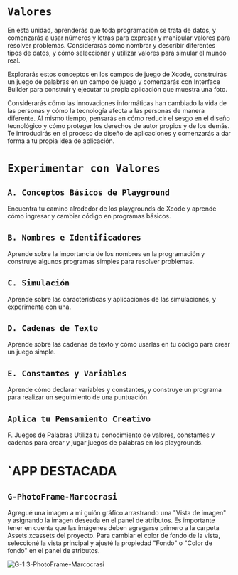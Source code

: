 # `Valores`

En esta unidad, aprenderás que toda programación se trata de datos, y comenzarás a usar números y letras para expresar y manipular valores para resolver problemas. Considerarás cómo nombrar y describir diferentes tipos de datos, y cómo seleccionar y utilizar valores para simular el mundo real.

Explorarás estos conceptos en los campos de juego de Xcode, construirás un juego de palabras en un campo de juego y comenzarás con Interface Builder para construir y ejecutar tu propia aplicación que muestra una foto.

Considerarás cómo las innovaciones informáticas han cambiado la vida de las personas y cómo la tecnología afecta a las personas de manera diferente. Al mismo tiempo, pensarás en cómo reducir el sesgo en el diseño tecnológico y cómo proteger los derechos de autor propios y de los demás. Te introducirás en el proceso de diseño de aplicaciones y comenzarás a dar forma a tu propia idea de aplicación.

# `Experimentar con Valores`

## `A. Conceptos Básicos de Playground`
Encuentra tu camino alrededor de los playgrounds de Xcode y aprende cómo ingresar y cambiar código en programas básicos.

## `B. Nombres e Identificadores`
Aprende sobre la importancia de los nombres en la programación y construye algunos programas simples para resolver problemas.

## `C. Simulación`
Aprende sobre las características y aplicaciones de las simulaciones, y experimenta con una.

## `D. Cadenas de Texto`
Aprende sobre las cadenas de texto y cómo usarlas en tu código para crear un juego simple.

## `E. Constantes y Variables`
Aprende cómo declarar variables y constantes, y construye un programa para realizar un seguimiento de una puntuación.

## `Aplica tu Pensamiento Creativo`
F. Juegos de Palabras
Utiliza tu conocimiento de valores, constantes y cadenas para crear y jugar juegos de palabras en los playgrounds.

# `APP DESTACADA

## `G-PhotoFrame-Marcocrasi`

Agregué una imagen a mi guión gráfico arrastrando una "Vista de imagen" y asignando la imagen deseada en el panel de atributos. Es importante tener en cuenta que las imágenes deben agregarse primero a la carpeta Assets.xcassets del proyecto. Para cambiar el color de fondo de la vista, seleccioné la vista principal y ajusté la propiedad "Fondo" o "Color de fondo" en el panel de atributos.

![G-1 3-PhotoFrame-Marcocrasi](https://github.com/Marcoc-rasi/DEVELOPMENT-WITH-SWIFT-EXPLORATIONS/assets/51039101/571d05e7-1d13-4cc5-b0b7-f14241473204)
